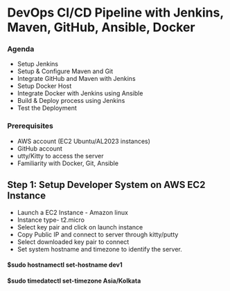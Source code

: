 # DevOps CI/CD Pipeline with Jenkins, Maven, GitHub, Ansible, Docker
### Agenda
- Setup Jenkins
- Setup & Configure Maven and Git
- Integrate GitHub and Maven with Jenkins
- Setup Docker Host
- Integrate Docker with Jenkins using Ansible
- Build & Deploy process using Jenkins
- Test the Deployment
  
### Prerequisites
- AWS account (EC2 Ubuntu/AL2023 instances)
- GitHub account
- utty/Kitty to access the server
- Familiarity with Docker, Git, Ansible
## Step 1: Setup Developer System on AWS EC2 Instance
- Launch a EC2 Instance - Amazon linux
- Instance type- t2.micro
- Select key pair and click on launch instance
- Copy Public IP and connect to server through kitty/putty
- Select downloaded key pair to connect
- Set system hostname and timezone to identify the server.
#### $sudo hostnamectl set-hostname dev1
#### $sudo timedatectl set-timezone Asia/Kolkata
